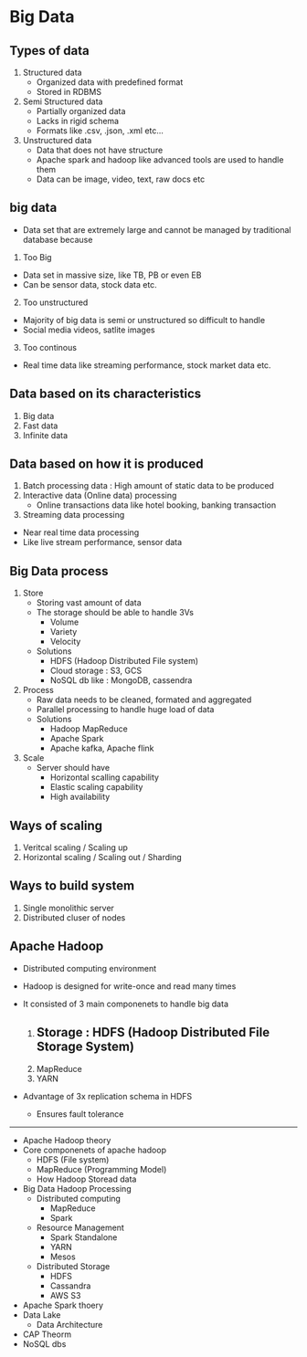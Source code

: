 # Big Data

## Types of data 
1. Structured data
    - Organized data with predefined format
    - Stored in RDBMS
2. Semi Structured data
     - Partially organized data
     - Lacks in rigid schema
     - Formats like .csv, .json, .xml etc...
3. Unstructured data
     - Data that does not have structure
     - Apache spark and hadoop like advanced tools are used to handle them
     - Data can be image, video, text, raw docs etc

## big data
- Data set that are extremely large and cannot be managed by traditional database because
1. Too Big
  - Data set in massive size, like TB, PB or even EB
  - Can be sensor data, stock data etc.
2. Too unstructured
  - Majority of big data is semi or unstructured so difficult to handle
  - Social media videos, satlite images
3. Too continous
  - Real time data like streaming performance, stock market data etc.

## Data based on its characteristics
1. Big data
2. Fast data
3. Infinite data

## Data based on how it is produced
1. Batch processing data : High amount of static data to be produced
2. Interactive data (Online data) processing
   - Online transactions data like hotel booking, banking transaction
3. Streaming data processing
  - Near real time data processing
  - Like live stream performance, sensor data

## Big Data process
1. Store
     - Storing vast amount of data
     - The storage should be able to handle 3Vs
       - Volume
       - Variety
       - Velocity
     - Solutions
       - HDFS (Hadoop Distributed File system)
       - Cloud storage : S3, GCS
       - NoSQL db like : MongoDB, cassendra
2. Process
     - Raw data needs to be cleaned, formated and aggregated
     - Parallel processing to handle huge load of data
     - Solutions
       - Hadoop MapReduce
       - Apache Spark
       - Apache kafka, Apache flink
3. Scale
     - Server should have
       - Horizontal scalling capability
       - Elastic scaling capability
       - High availability 

## Ways of scaling 
1. Veritcal scaling / Scaling up
2. Horizontal scaling / Scaling out / Sharding 

## Ways to build system
1. Single monolithic server
2. Distributed cluser of nodes 

## Apache Hadoop
- Distributed computing environment
- Hadoop is designed for write-once and read many times
- It consisted of 3 main componenets to handle big data
  1. Storage : HDFS (Hadoop Distributed File Storage System)
       -   
  2. MapReduce
  3. YARN

- Advantage of 3x replication schema in HDFS
    - Ensures fault tolerance

---------------------------------------------------
- Apache Hadoop theory
- Core componenets of apache hadoop
  - HDFS (File system)
  - MapReduce (Programming Model)
  - How Hadoop Storead data
- Big Data Hadoop Processing
  - Distributed computing
    - MapReduce
    - Spark
  - Resource Management
    - Spark Standalone
    - YARN
    - Mesos
  - Distributed Storage
    - HDFS
    - Cassandra
    - AWS S3
- Apache Spark thoery
- Data Lake
  - Data Architecture
- CAP Theorm
- NoSQL dbs
